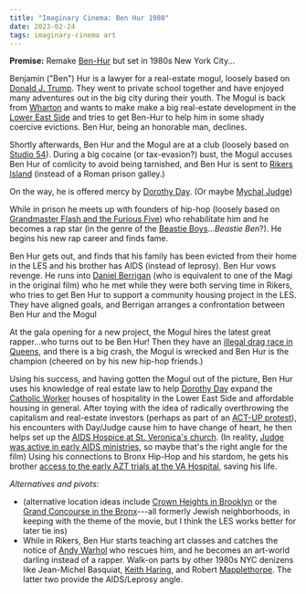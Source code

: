 ```yaml
---
title: "Imaginary Cinema: Ben Hur 1980"
date: 2023-02-24
tags: imaginary-cinema art
---
```

**Premise:**  Remake [Ben-Hur](https://en.wikipedia.org/wiki/Ben-Hur_(1959_film)) but set in 1980s New York City...

Benjamin ("Ben") Hur is a lawyer for a real-estate mogul, loosely based on [Donald J. Trump](https://en.wikipedia.org/wiki/Donald_Trump).  They went to private school together and have enjoyed many adventures out in the big city during their youth.  The Mogul is back from [Wharton](https://en.wikipedia.org/wiki/Wharton_School_of_the_University_of_Pennsylvania) and wants to make make a big real-estate development in the [Lower East Side](https://en.wikipedia.org/wiki/Lower_East_Side) and tries to get Ben-Hur to help him in some shady coercive evictions.  Ben Hur, being an honorable man, declines.
 
Shortly afterwards, Ben Hur and the Mogul are at a club (loosely based on [Studio 54](https://en.wikipedia.org/wiki/Studio_54)).  During a big cocaine (or tax-evasion?) bust, the Mogul accuses Ben Hur of comlicity to avoid being tarnished, and Ben Hur is sent to  [Rikers Island](https://en.wikipedia.org/wiki/Rikers_Island) (instead of a Roman prison galley.)

On the way, he is offered mercy by [Dorothy Day](https://en.wikipedia.org/wiki/Dorothy_Day). (Or maybe [Mychal Judge](https://en.wikipedia.org/wiki/Mychal_Judge))

While in prison he meets up with founders of hip-hop (loosely based on [Grandmaster Flash and the Furious Five](https://en.wikipedia.org/wiki/Grandmaster_Flash_and_the_Furious_Five)) who rehabilitate him and he becomes a rap star (in the genre of the [Beastie Boys](https://en.wikipedia.org/wiki/Beastie_Boys)...*Beastie Ben*?).  He begins his new rap career and finds fame.

Ben Hur gets out, and finds that his family has been evicted from their home in the LES and his brother has AIDS (instead of leprosy). Ben Hur vows revenge.  He runs into [Daniel Berrigan](https://en.wikipedia.org/wiki/Daniel_Berrigan) (who is equivalent to one of the Magi in the original film) who he met while they were both serving time in Rikers, who tries to get Ben Hur to support a community housing project in the LES. They have aligned goals, and Berrigan arranges a confrontation between Ben Hur and the Mogul

At the gala opening for a new project, the Mogul hires the latest great rapper...who turns out to be Ben Hur! Then they have an [illegal drag race in Queens](https://nypost.com/2019/10/26/inside-look-at-the-deadly-illegal-world-of-new-york-street-racing/), and there is a big crash, the Mogul is wrecked and Ben Hur is the champion (cheered on by his new hip-hop friends.)  

Using his success, and having gotten the Mogul out of the picture, Ben Hur uses his knowledge of real estate law to help [Dorothy Day](https://en.wikipedia.org/wiki/Dorothy_Day) expand the [Catholic Worker](https://en.wikipedia.org/wiki/Catholic_Worker_Movement) houses of hospitality in the Lower East Side and affordable housing in general.  After toying with the idea of radically overthrowing the capitalism and real-estate investors (perhaps as part of an [ACT-UP protest](https://en.wikipedia.org/wiki/ACT_UP)), his encounters with Day/Judge cause him to have change of heart, he then helps set up the [AIDS Hospice at St. Veronica's church](https://www.nyclgbtsites.org/site/village-aids-memorial-at-st-veronicas-roman-catholic-church/).  (In reality, [Judge was active in early AIDS ministries](https://www.siena.edu/alumni-and-friends/alumni-relations/awards-recognitions/honorary-degree-recipients/fr-mychal-judge-ofm/), so maybe that's the right angle for the film) Using his connections to Bronx Hip-Hop and his stardom, he gets his brother [access to the early AZT trials at the VA Hospital](http://www.laguardiawagnerarchive.lagcc.cuny.edu/FILES_DOC/Koch_FILES/ORAL_HISTORY/08.100.0036V0036.PDF), saving his life. 

*Alternatives and pivots:*  
* (alternative location ideas include [Crown Heights in Brooklyn](https://en.wikipedia.org/wiki/Crown_Heights,_Brooklyn) or the [Grand Concourse in the Bronx](https://en.wikipedia.org/wiki/Grand_Concourse_(Bronx))---all formerly Jewish neighborhoods, in keeping with the theme of the movie, but I think the LES works better for later tie ins)
* While in Rikers, Ben Hur starts teaching art classes and catches the notice of [Andy Warhol](https://en.wikipedia.org/wiki/Andy_Warhol) who rescues him, and he becomes an art-world darling instead of a rapper.  Walk-on parts by other 1980s NYC denizens like Jean-Michel Basquiat, [Keith Haring](https://en.wikipedia.org/wiki/Keith_Haring), and Robert [Mapplethorpe](https://en.wikipedia.org/wiki/Robert_Mapplethorpe).  The latter two provide the AIDS/Leprosy angle.

